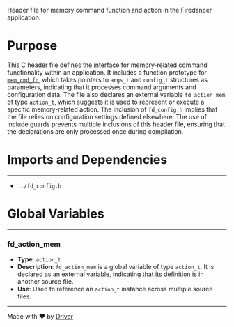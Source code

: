 <!--------------------------------------------------------------------------------->
<!-- IMPORTANT: This file is auto-generated by Driver (https://driver.ai). -------->
<!-- Manual edits may be overwritten on future commits. --------------------------->
<!--------------------------------------------------------------------------------->

Header file for memory command function and action in the Firedancer application.

# Purpose
This C header file defines the interface for memory-related command functionality within an application. It includes a function prototype for [`mem_cmd_fn`](<#mem_cmd_fn>), which takes pointers to `args_t` and `config_t` structures as parameters, indicating that it processes command arguments and configuration data. The file also declares an external variable `fd_action_mem` of type `action_t`, which suggests it is used to represent or execute a specific memory-related action. The inclusion of `fd_config.h` implies that the file relies on configuration settings defined elsewhere. The use of include guards prevents multiple inclusions of this header file, ensuring that the declarations are only processed once during compilation.
# Imports and Dependencies

---
- `../fd_config.h`


# Global Variables

---
### fd\_action\_mem
- **Type**: ``action_t``
- **Description**: `fd_action_mem` is a global variable of type `action_t`. It is declared as an external variable, indicating that its definition is in another source file.
- **Use**: Used to reference an `action_t` instance across multiple source files.



---
Made with ❤️ by [Driver](https://www.driver.ai/)